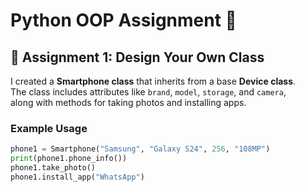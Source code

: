 # Python OOP Assignment 🐍

## 📌 Assignment 1: Design Your Own Class
I created a **Smartphone class** that inherits from a base **Device class**.  
The class includes attributes like `brand`, `model`, `storage`, and `camera`,  
along with methods for taking photos and installing apps.  

### Example Usage
```python
phone1 = Smartphone("Samsung", "Galaxy S24", 256, "108MP")
print(phone1.phone_info())
phone1.take_photo()
phone1.install_app("WhatsApp")
